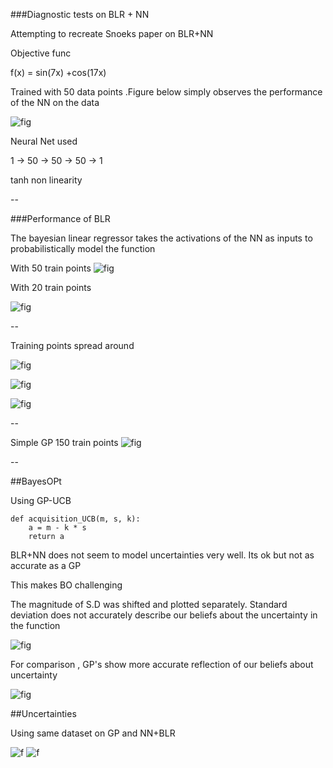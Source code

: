 ###Diagnostic tests on BLR + NN

Attempting to recreate Snoeks paper on BLR+NN

Objective func 

f(x) = sin(7x) +cos(17x)

Trained with 50 data points .Figure below simply observes the performance of the NN on the data

![fig](figure_1.png)

Neural Net used 

1 -> 50 -> 50 -> 50 -> 1 

tanh non linearity 


--


###Performance of BLR

The bayesian linear regressor takes the activations of the NN as inputs to probabilistically model the function

With 50 train points
![fig](figure_2.png)


With 20 train points

![fig](abc.png)


-- 

Training points spread around 

![fig](figure_3.png)


![fig](figure_4.png)

![fig](figure_6.png)


--

Simple GP
150 train points
![fig](simple_GP.png)



--

##BayesOPt

Using GP-UCB

```
def acquisition_UCB(m, s, k):
    a = m - k * s
    return a
```

BLR+NN does not seem to model uncertainties very well. Its ok but not as accurate as a GP

This makes BO challenging 

The magnitude of S.D was shifted and plotted separately. Standard deviation does not accurately describe our beliefs about the uncertainty in the function


![fig](bayesOptNtrain35k2.51init10.png)


For comparison , GP's show more accurate reflection of our beliefs about uncertainty 

![fig](bayesOptGPNtrain34k1.5init10.png)


##Uncertainties

Using same dataset on GP and NN+BLR

![f](diag_uncert_GPNtrain10k2.0init10.png)
![f](diag_uncert_Ntrain10k2.0init10.png)


